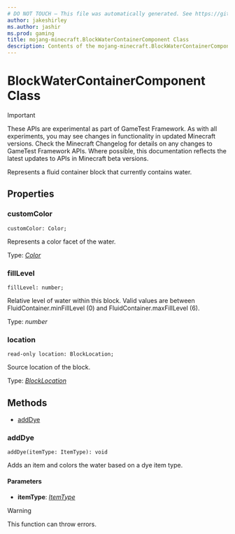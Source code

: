 ```yaml
---
# DO NOT TOUCH — This file was automatically generated. See https://github.com/Mojang/MinecraftScriptingApiDocsGenerator to modify descriptions, examples, etc.
author: jakeshirley
ms.author: jashir
ms.prod: gaming
title: mojang-minecraft.BlockWaterContainerComponent Class
description: Contents of the mojang-minecraft.BlockWaterContainerComponent class.
---
```

# BlockWaterContainerComponent Class
>[!IMPORTANT]
>These APIs are experimental as part of GameTest Framework. As with all experiments, you may see changes in functionality in updated Minecraft versions. Check the Minecraft Changelog for details on any changes to GameTest Framework APIs. Where possible, this documentation reflects the latest updates to APIs in Minecraft beta versions.

Represents a fluid container block that currently contains water.

## Properties
### **customColor**
`customColor: Color;`

Represents a color facet of the water.

Type: [*Color*](Color.md)


### **fillLevel**
`fillLevel: number;`

Relative level of water within this block. Valid values are between FluidContainer.minFillLevel (0) and FluidContainer.maxFillLevel (6).

Type: *number*


### **location**
`read-only location: BlockLocation;`

Source location of the block.

Type: [*BlockLocation*](BlockLocation.md)



## Methods
- [addDye](#adddye)
  
### **addDye**
`
addDye(itemType: ItemType): void
`

Adds an item and colors the water based on a dye item type.
#### **Parameters**
- **itemType**: [*ItemType*](ItemType.md)


> [!WARNING]
> This function can throw errors.


